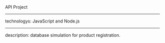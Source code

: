 API Project
<hr>
technologys: JavaScript and Node.js
<hr>
description: database simulation for product registration.

